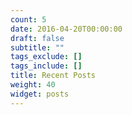 ```yaml
---
count: 5
date: 2016-04-20T00:00:00
draft: false
subtitle: ""
tags_exclude: []
tags_include: []
title: Recent Posts
weight: 40
widget: posts
---
```


